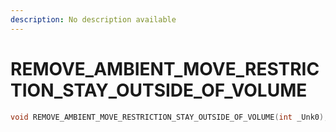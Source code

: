 ```yaml
---
description: No description available 
---
```


# REMOVE_AMBIENT_MOVE_RESTRICTION_STAY_OUTSIDE_OF_VOLUME

```cpp
void REMOVE_AMBIENT_MOVE_RESTRICTION_STAY_OUTSIDE_OF_VOLUME(int _Unk0);
```